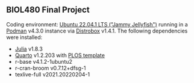 ## BIOL480 Final Project

Coding environment: [Ubuntu 22.04.1 LTS ("Jammy Jellyfish")](https://hub.docker.com/_/ubuntu) running in a [Podman](https://github.com/containers/podman) v4.3.0 instance via [Distrobox](https://github.com/89luca89/distrobox) v1.4.1. The following dependencies were installed:

- [Julia](https://julialang.org/) v1.8.3
- [Quarto](https://quarto.org/) v1.2.203 with [PLOS template](https://github.com/quarto-journals/plos)
- r-base v4.1.2-1ubuntu2
- r-cran-broom v0.7.12+dfsg-1
- texlive-full v2021.20220204-1

